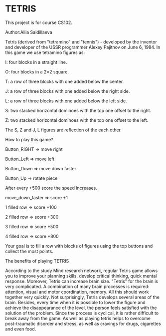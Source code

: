 # TETRIS
This project is for course CS102.

Author:Aliia Saidillaeva

Tetris (derived from "tetramino" and "tennis") - developed by the inventor and developer of the USSR programmer Alexey Pajitnov
on June 6, 1984. 
In this game we use tetramino figures as:
 
 I: four blocks in a straight line.
 
 O: four blocks in a 2×2 square. 
 
 T: a row of three blocks with one added below the center.
 
 J: a row of three blocks with one added below the right side. 
 
 L: a row of three blocks with one added below the left side.
 
 S: two stacked horizontal dominoes with the top one offset to the right. 
 
 Z: two stacked horizontal dominoes with the top one offset to the left.

The S, Z and J, L figures are reflection of the each other.


How to play this game?

Button_RIGHT => move right

Button_Left => move left

Button_Down => move down faster

Button_Up => rotate piece

After every +500 score the speed increases.

move_down_faster => score +1

1 filled row => score +100

2 filled row => score +300

3 filled row => score +500

4 filled row => score +800

Your goal is to fill a row with blocks of figures using the top buttons and collect the most points.


The benefits of playing TETRIS

According to the study Mind research network, regular Tetris game allows you to improve your planning skills, develop critical
thinking, quick mental response. Moreover, Tetris can increase brain size. "Tetris" for the brain is very complicated. A
combination of many brain processes is required: attention, visual and motor coordination, memory. All this should work together
very quickly. Not surprisingly, Tetris develops several areas of the brain. Besides, every time when it is possible to lower the
figure and achieve the disappearance of the level, the person feels satisfied with the solution of the problem. Since the process
is cyclical, it is rather difficult to break away from the game. Аs well as playing tetris helps to overcome post-traumatic
disorder and stress, as well as cravings for drugs, cigarettes and even food. 


